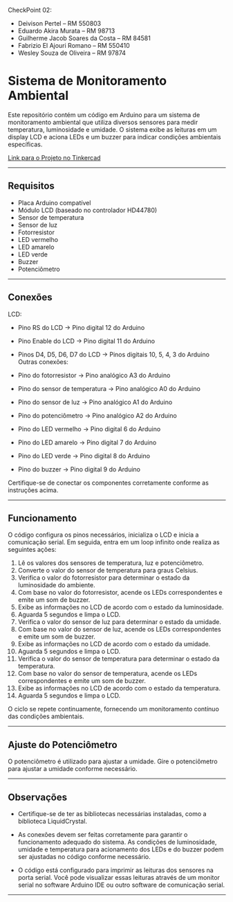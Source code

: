 CheckPoint 02:

- Deivison Pertel – RM 550803
- Eduardo Akira Murata – RM 98713
- Guilherme Jacob Soares da Costa – RM 84581
- Fabrizio El Ajouri Romano – RM 550410
- Wesley Souza de Oliveira – RM 97874

# Sistema de Monitoramento Ambiental
Este repositório contém um código em Arduino para um sistema de monitoramento ambiental que utiliza diversos sensores para medir temperatura, luminosidade e umidade. O sistema exibe as leituras em um display LCD e aciona LEDs e um buzzer para indicar condições ambientais específicas.

[Link para o Projeto no Tinkercad]((https://www.tinkercad.com/things/g6WkUIUNhM3-teste-checkpoint2/editel?sharecode=hPT0RZawvk_LGobn3Pr2RnJmoK-4cah-GPdFZFbOCDc))

---

## Requisitos
- Placa Arduino compatível
- Módulo LCD (baseado no controlador HD44780)
- Sensor de temperatura
- Sensor de luz
- Fotorresistor
- LED vermelho
- LED amarelo
- LED verde
- Buzzer
- Potenciômetro

---

## Conexões
LCD:

- Pino RS do LCD -> Pino digital 12 do Arduino
- Pino Enable do LCD -> Pino digital 11 do Arduino
- Pinos D4, D5, D6, D7 do LCD -> Pinos digitais 10, 5, 4, 3 do Arduino
Outras conexões:

- Pino do fotorresistor -> Pino analógico A3 do Arduino
- Pino do sensor de temperatura -> Pino analógico A0 do Arduino
- Pino do sensor de luz -> Pino analógico A1 do Arduino
- Pino do potenciômetro -> Pino analógico A2 do Arduino
- Pino do LED vermelho -> Pino digital 6 do Arduino
- Pino do LED amarelo -> Pino digital 7 do Arduino
- Pino do LED verde -> Pino digital 8 do Arduino
- Pino do buzzer -> Pino digital 9 do Arduino

Certifique-se de conectar os componentes corretamente conforme as instruções acima.

---
## Funcionamento
O código configura os pinos necessários, inicializa o LCD e inicia a comunicação serial. Em seguida, entra em um loop infinito onde realiza as seguintes ações:

1. Lê os valores dos sensores de temperatura, luz e potenciômetro.
2. Converte o valor do sensor de temperatura para graus Celsius.
3. Verifica o valor do fotorresistor para determinar o estado da luminosidade do ambiente.
4. Com base no valor do fotorresistor, acende os LEDs correspondentes e emite um som de buzzer.
5. Exibe as informações no LCD de acordo com o estado da luminosidade.
6. Aguarda 5 segundos e limpa o LCD.
7. Verifica o valor do sensor de luz para determinar o estado da umidade.
8. Com base no valor do sensor de luz, acende os LEDs correspondentes e emite um som de buzzer.
9. Exibe as informações no LCD de acordo com o estado da umidade.
10. Aguarda 5 segundos e limpa o LCD.
11. Verifica o valor do sensor de temperatura para determinar o estado da temperatura.
12. Com base no valor do sensor de temperatura, acende os LEDs correspondentes e emite um som de buzzer.
13. Exibe as informações no LCD de acordo com o estado da temperatura.
14. Aguarda 5 segundos e limpa o LCD.

O ciclo se repete continuamente, fornecendo um monitoramento contínuo das condições ambientais.

----
## Ajuste do Potenciômetro
O potenciômetro é utilizado para ajustar a umidade. Gire o potenciômetro para ajustar a umidade conforme necessário.

----
## Observações
- Certifique-se de ter as bibliotecas necessárias instaladas, como a biblioteca LiquidCrystal.

- As conexões devem ser feitas corretamente para garantir o funcionamento adequado do sistema.
As condições de luminosidade, umidade e temperatura para acionamento dos LEDs e do buzzer podem ser ajustadas no código conforme necessário.

- O código está configurado para imprimir as leituras dos sensores na porta serial. Você pode visualizar essas leituras através de um monitor serial no software Arduino IDE ou outro software de comunicação serial.

---

